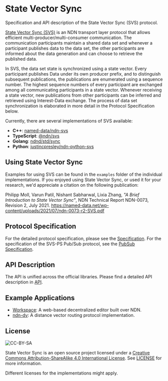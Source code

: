 # State Vector Sync

Specification and API description of the State Vector Sync (SVS) protocol.

[State Vector Sync (SVS)](https://named-data.net/wp-content/uploads/2021/07/ndn-0073-r2-SVS.pdf) is an NDN transport layer protocol that allows efficient multi-producer/multi-consumer communication. The communication participants maintain a shared data set and whenever a participant publishes data to the data set, the other participants are informed about the data generation and can choose to retrieve the published data.

In SVS, the data set state is synchronized using a state vector. Every participant publishes Data under its own producer prefix, and to distinguish subsequent publications, the publications are enumerated using a sequence number. The highest sequence numbers of every participant are exchanged among all communicating participants in a state vector. Whenever receiving a state vector, new publications from other participants can be inferred and retrieved using Interest-Data exchange. The process of data set synchronization is elaborated in more detail in the Protocol Specification below.

Currently, there are several implementations of SVS available:

- **C++**: [named-data/ndn-svs](https://github.com/named-data/ndn-svs)
- **TypeScript**: [@ndn/svs](https://ndnts-docs.ndn.today/typedoc/modules/_ndn_svs.html)
- **Golang**: [ndnd/std/sync](https://github.com/named-data/ndnd/blob/main/std/sync)
- **Python**: [justincpresley/ndn-python-svs](https://github.com/justincpresley/ndn-python-svs)

## Using State Vector Sync

Examples for using SVS can be found in the `examples` folder of the individual implementations. If you enjoyed using State Vector Sync, or used it for your research, we'd appreciate a citation on the following publication:

Philipp Moll, Varun Patil, Nishant Sabharwal, Lixia Zhang, *"A Brief Introduction to State Vector Sync"*, NDN Technical Report NDN-0073, Revision 2, July 2021. <https://named-data.net/wp-content/uploads/2021/07/ndn-0073-r2-SVS.pdf>

## Protocol Specification

For the detailed protocol specification, please see the [Specification](Specification.md). For the specification of the SVS-PS Pub/Sub protocol, see the [PubSub Specification](PubSubSpec.md).

## API Description

The API is unified across the official libraries. Please find a detailed API description in [API](API.md).

## Example Applications

- [Workspace](https://github.com/UCLA-IRL/ndn-workspace-solid): A web-based decentralized editor built over NDN.
- [ndn-dv](https://github.com/named-data/ndnd): A distance vector routing protocol implementation.

## License

![CC-BY-SA](https://mirrors.creativecommons.org/presskit/buttons/88x31/svg/by-sa.svg)

State Vector Sync is an open source project licensed under a [Creative Commons Attribution-ShareAlike 4.0 International License](https://creativecommons.org/licenses/by-sa/4.0/). See [LICENSE](/LICENSE) for more information.

Different licenses for the implementations might apply.

